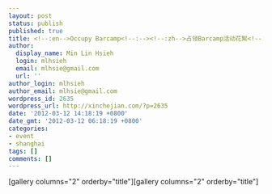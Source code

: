 ```yaml
---
layout: post
status: publish
published: true
title: <!--:en-->Occupy Barcamp<!--:--><!--:zh-->占领Barcamp活动花絮<!--:-->
author:
  display_name: Min Lin Hsieh
  login: mlhsieh
  email: mlhsie@gmail.com
  url: ''
author_login: mlhsieh
author_email: mlhsie@gmail.com
wordpress_id: 2635
wordpress_url: http://xinchejian.com/?p=2635
date: '2012-03-12 14:18:19 +0800'
date_gmt: '2012-03-12 06:18:19 +0800'
categories:
- event
- shanghai
tags: []
comments: []
---
```

<p><!--:en-->[gallery columns="2" orderby="title"]<!--:--><!--:zh-->[gallery columns="2" orderby="title"]<!--:--></p>
